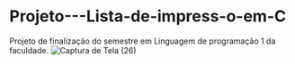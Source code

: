 # Projeto---Lista-de-impress-o-em-C
Projeto de finalização do semestre em Linguagem de programação 1 da faculdade. 
![Captura de Tela (26)](https://user-images.githubusercontent.com/72282625/175561824-a5051851-7e10-496f-9b60-f6956854146f.png)
